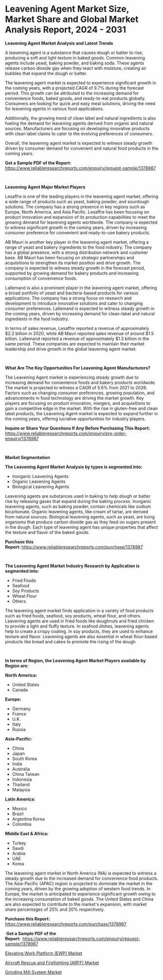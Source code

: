 <p><h1>Leavening Agent Market Size, Market Share and Global Market Analysis Report, 2024 - 2031</h1></p><p><strong>Leavening Agent Market Analysis and Latest Trends</strong></p>
<p><p>A leavening agent is a substance that causes dough or batter to rise, producing a soft and light texture in baked goods. Common leavening agents include yeast, baking powder, and baking soda. These agents release carbon dioxide gas when they react with moisture, creating air bubbles that expand the dough or batter.</p><p>The leavening agent market is expected to experience significant growth in the coming years, with a projected CAGR of 9.7% during the forecast period. This growth can be attributed to the increasing demand for convenience foods, baked goods, and ready-to-eat products globally. Consumers are looking for quick and easy meal solutions, driving the need for leavening agents in various food applications.</p><p>Additionally, the growing trend of clean label and natural ingredients is also fueling the demand for leavening agents derived from organic and natural sources. Manufacturers are focusing on developing innovative products with clean label claims to cater to the evolving preferences of consumers.</p><p>Overall, the leavening agent market is expected to witness steady growth driven by consumer demand for convenient and natural food products in the coming years.</p></p>
<p><strong>Get a Sample PDF of the Report:&nbsp;</strong> <a href="https://www.reliableresearchreports.com/enquiry/request-sample/1378987">https://www.reliableresearchreports.com/enquiry/request-sample/1378987</a></p>
<p>&nbsp;</p>
<p><strong>Leavening Agent Major Market Players</strong></p>
<p><p>Lesaffre is one of the leading players in the leavening agent market, offering a wide range of products such as yeast, baking powder, and sourdough solutions. The company has a strong presence in key regions such as Europe, North America, and Asia Pacific. Lesaffre has been focusing on product innovation and expansion of its production capabilities to meet the growing demand for leavening agents worldwide. The company is expected to witness significant growth in the coming years, driven by increasing consumer preference for convenient and ready-to-use bakery products.</p><p>AB Mauri is another key player in the leavening agent market, offering a range of yeast and bakery ingredients to the food industry. The company has a global presence, with a strong distribution network and customer base. AB Mauri has been focusing on strategic partnerships and acquisitions to strengthen its market position and drive growth. The company is expected to witness steady growth in the forecast period, supported by growing demand for bakery products and increasing consumption of convenience foods.</p><p>Lallemand is also a prominent player in the leavening agent market, offering a broad portfolio of yeast and bacteria-based products for various applications. The company has a strong focus on research and development to introduce innovative solutions and cater to changing consumer preferences. Lallemand is expected to witness steady growth in the coming years, driven by increasing demand for clean-label and natural ingredients in the food industry.</p><p>In terms of sales revenue, Lesaffre reported a revenue of approximately $2.2 billion in 2020, while AB Mauri reported sales revenue of around $1.5 billion. Lallemand reported a revenue of approximately $1.3 billion in the same period. These companies are expected to maintain their market leadership and drive growth in the global leavening agent market.</p></p>
<p>&nbsp;</p>
<p><strong>What Are The Key Opportunities For Leavening Agent Manufacturers?</strong></p>
<p><p>The Leavening Agent market is experiencing steady growth due to increasing demand for convenience foods and bakery products worldwide. The market is projected to witness a CAGR of 5.6% from 2021 to 2026. Factors such as changing consumer preferences, growing population, and advancements in food technology are driving the market growth. Key players are focusing on product innovation, mergers, and acquisitions to gain a competitive edge in the market. With the rise in gluten-free and clean label products, the Leavening Agent market is expected to expand further in the coming years, offering lucrative opportunities for industry players.</p></p>
<p><strong>Inquire or Share Your Questions If Any Before Purchasing This Report:</strong> <a href="https://www.reliableresearchreports.com/enquiry/pre-order-enquiry/1378987">https://www.reliableresearchreports.com/enquiry/pre-order-enquiry/1378987</a></p>
<p>&nbsp;</p>
<p><strong>Market Segmentation</strong></p>
<p><strong>The Leavening Agent Market Analysis by types is segmented into:</strong></p>
<p><ul><li>Inorganic Leavening Agents</li><li>Organic Leavening Agents</li><li>Biological Leavening Agents</li></ul></p>
<p><p>Leavening agents are substances used in baking to help dough or batter rise by releasing gases that expand during the baking process. Inorganic leavening agents, such as baking powder, contain chemicals like sodium bicarbonate. Organic leavening agents, like cream of tartar, are derived from natural sources. Biological leavening agents, such as yeast, are living organisms that produce carbon dioxide gas as they feed on sugars present in the dough. Each type of leavening agent has unique properties that affect the texture and flavor of the baked goods.</p></p>
<p><strong>Purchase this Report:&nbsp;</strong><a href="https://www.reliableresearchreports.com/purchase/1378987">https://www.reliableresearchreports.com/purchase/1378987</a></p>
<p>&nbsp;</p>
<p><strong>The Leavening Agent Market Industry Research by Application is segmented into:</strong></p>
<p><ul><li>Fried Foods</li><li>Seafood</li><li>Soy Products</li><li>Wheat Flour</li><li>Others</li></ul></p>
<p><p>The leavening agent market finds application in a variety of food products such as fried foods, seafood, soy products, wheat flour, and others. Leavening agents are used in fried foods like doughnuts and fried chicken to provide a light and fluffy texture. In seafood dishes, leavening agents help to create a crispy coating. In soy products, they are used to enhance texture and flavor. Leavening agents are also essential in wheat flour-based products like bread and cakes to promote the rising of the dough.</p></p>
<p>&nbsp;</p>
<p><strong>In terms of Region, the Leavening Agent Market Players available by Region are:</strong></p>
<p>
    <p> <strong> North America: </strong>
        <ul>
            <li>United States</li>
            <li>Canada</li>
        </ul>
        </p> 
    <p> <strong> Europe: </strong>
        <ul>
            <li>Germany</li>
            <li>France</li>
            <li>U.K.</li>
            <li>Italy</li>
            <li>Russia</li>
        </ul>
        </p> 
    <p> <strong> Asia-Pacific: </strong>
        <ul>
            <li>China</li>
            <li>Japan</li>
            <li>South Korea</li>
            <li>India</li>
            <li>Australia</li>
            <li>China Taiwan</li>
            <li>Indonesia</li>
            <li>Thailand</li>
            <li>Malaysia</li>
        </ul>
        </p> 
    <p> <strong> Latin America: </strong>
        <ul>
            <li>Mexico</li>
            <li>Brazil</li>
            <li>Argentina Korea</li>
            <li>Colombia</li>
        </ul>
        </p> 
    <p> <strong> Middle East & Africa: </strong>
        <ul>
            <li>Turkey</li>
            <li>Saudi</li>
            <li>Arabia</li>
            <li>UAE</li>
            <li>Korea</li>
        </ul>
    </p>
    </p>
<p><p>The leavening agent market in North America (NA) is expected to witness a steady growth due to the increased demand for convenience food products. The Asia-Pacific (APAC) region is projected to dominate the market in the coming years, driven by the growing adoption of western food trends. In Europe, the market is anticipated to experience significant growth owing to the increasing consumption of baked goods. The United States and China are also expected to contribute to the market's expansion, with market share percentages of 25% and 20% respectively.</p></p>
<p><strong>Purchase this Report: </strong><a href="https://www.reliableresearchreports.com/purchase/1378987">https://www.reliableresearchreports.com/purchase/1378987</a></p>
<p>&nbsp;<strong>Get a Sample PDF of the Report:&nbsp;&nbsp;</strong><a href="https://www.reliableresearchreports.com/enquiry/request-sample/1378987">https://www.reliableresearchreports.com/enquiry/request-sample/1378987</a></p>
<p><strong></strong></p>
<p><p><a href="https://view.publitas.com/reportprime-1/global-elevating-work-platform-ewp-market-by-types-applications-and-major-players-with-regional-growth-rate-analysis-and-development-situation-from-2023-to-2030/">Elevating Work Platform (EWP) Market</a></p><p><a href="https://view.publitas.com/reportprime-1/aircraft-rescue-and-firefighting-arff-market-research-report-unlocks-analysis-on-the-market-financial-status-market-size-and-market-revenue-upto-2030/">Aircraft Rescue and Firefighting (ARFF) Market</a></p><p><a href="https://view.publitas.com/reportprime-1/grinding-mill-system-market-size-growing-and-forecasted-for-period-from-2023-2030-and-provides-complete-market-analysis-of-this-market/">Grinding Mill System Market</a></p></p>